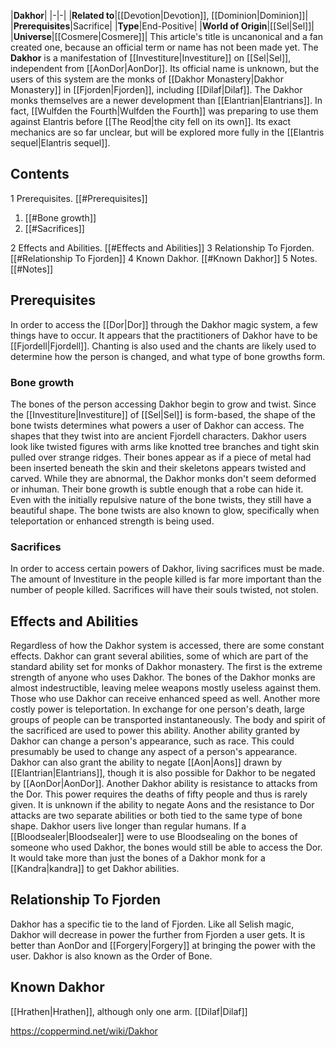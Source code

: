 |**Dakhor**|
|-|-|
|**Related to**|[[Devotion\|Devotion]], [[Dominion\|Dominion]]|
|**Prerequisites**|Sacrifice|
|**Type**|End-Positive|
|**World of Origin**|[[Sel\|Sel]]|
|**Universe**|[[Cosmere\|Cosmere]]|
This article's title is uncanonical and a fan created one, because an official term or name has not been made yet.
The **Dakhor** is a manifestation of [[Investiture\|Investiture]] on [[Sel\|Sel]], independent from [[AonDor\|AonDor]]. Its official name is unknown, but the users of this system are the monks of [[Dakhor Monastery\|Dakhor Monastery]] in [[Fjorden\|Fjorden]], including [[Dilaf\|Dilaf]].
The Dakhor monks themselves are a newer development than [[Elantrian\|Elantrians]]. In fact, [[Wulfden the Fourth\|Wulfden the Fourth]] was preparing to use them against Elantris before [[The Reod\|the city fell on its own]].
Its exact mechanics are so far unclear, but will be explored more fully in the [[Elantris sequel\|Elantris sequel]].

## Contents

1 Prerequisites. [[#Prerequisites]] 

1. [[#Bone growth]] 
1. [[#Sacrifices]] 


2 Effects and Abilities. [[#Effects and Abilities]] 
3 Relationship To Fjorden. [[#Relationship To Fjorden]] 
4 Known Dakhor. [[#Known Dakhor]] 
5 Notes. [[#Notes]] 


## Prerequisites
In order to access the [[Dor\|Dor]] through the Dakhor magic system, a few things have to occur. It appears that the practitioners of Dakhor have to be [[Fjordell\|Fjordell]]. Chanting is also used and the chants are likely used to determine how the person is changed, and what type of bone growths form.

### Bone growth
The bones of the person accessing Dakhor begin to grow and twist. Since the [[Investiture\|Investiture]] of [[Sel\|Sel]] is form-based, the shape of the bone twists determines what powers a user of Dakhor can access. The shapes that they twist into are ancient Fjordell characters. Dakhor users look like twisted figures with arms like knotted tree branches and tight skin pulled over strange ridges. Their bones appear as if a piece of metal had been inserted beneath the skin and their skeletons appears twisted and carved. While they are abnormal, the Dakhor monks don't seem deformed or inhuman. Their bone growth is subtle enough that a robe can hide it. Even with the initially repulsive nature of the bone twists, they still have a beautiful shape. The bone twists are also known to glow, specifically when teleportation or enhanced strength is being used.

### Sacrifices
In order to access certain powers of Dakhor, living sacrifices must be made. The amount of Investiture in the people killed is far more important than the number of people killed. Sacrifices will have their souls twisted, not stolen.

## Effects and Abilities
Regardless of how the Dakhor system is accessed, there are some constant effects. Dakhor can grant several abilities, some of which are part of the standard ability set for monks of Dakhor monastery. The first is the extreme strength of anyone who uses Dakhor. The bones of the Dakhor monks are almost indestructible, leaving melee weapons mostly useless against them. Those who use Dakhor can receive enhanced speed as well. Another more costly power is teleportation. In exchange for one person's death, large groups of people can be transported instantaneously. The body and spirit of the sacrificed are used to power this ability.
Another ability granted by Dakhor can change a person's appearance, such as race. This could presumably be used to change any aspect of a person's appearance. Dakhor can also grant the ability to negate [[Aon\|Aons]] drawn by [[Elantrian\|Elantrians]], though it is also possible for Dakhor to be negated by [[AonDor\|AonDor]]. Another Dakhor ability is resistance to attacks from the Dor. This power requires the deaths of fifty people and thus is rarely given. It is unknown if the ability to negate Aons and the resistance to Dor attacks are two separate abilities or both tied to the same type of bone shape. Dakhor users live longer than regular humans.
If a [[Bloodsealer\|Bloodsealer]] were to use Bloodsealing on the bones of someone who used Dakhor, the bones would still be able to access the Dor. It would take more than just the bones of a Dakhor monk for a [[Kandra\|kandra]] to get Dakhor abilities.

## Relationship To Fjorden
Dakhor has a specific tie to the land of Fjorden. Like all Selish magic, Dakhor will decrease in power the further from Fjorden a user gets. It is better than AonDor and [[Forgery\|Forgery]] at bringing the power with the user. Dakhor is also known as the Order of Bone.

## Known Dakhor
[[Hrathen\|Hrathen]], although only one arm.
[[Dilaf\|Dilaf]]


https://coppermind.net/wiki/Dakhor